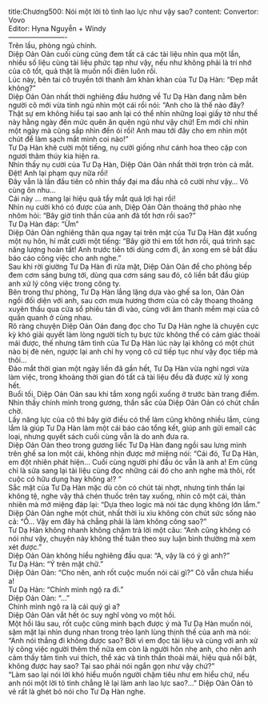 title:Chương500: Nói một lời tỏ tình lao lực như vậy sao?
content:
Convertor: Vovo<br>Editor: Hyna Nguyễn + Windy<br>————————-<br>Trên lầu, phòng ngủ chính.<br>Diệp Oản Oản cuối cùng cũng đem tất cả các tài liệu nhìn qua một lần, nhiều số liệu cùng tài liệu phức tạp như vậy, nếu như không phải là trí nhớ của cô tốt, quả thật là muốn nổi điên luôn rồi.<br>Lúc này, bên tai cô truyền tới thanh âm khàn khàn của Tư Dạ Hàn: “Đẹp mắt không?”<br>Diệp Oản Oản nhất thời nghiêng đầu hướng về Tư Dạ Hàn đang nằm bên người cô mới vừa tỉnh ngủ nhìn một cái rồi nói: “Anh cho là thế nào đây? Thật sự em không hiểu tại sao anh lại có thể nhìn những loại giấy tờ như thế này hằng ngày đến mức quên ăn quên ngủ như vậy chứ! Em mới chỉ nhìn một ngày mà cũng sắp nhìn đến ói rồi! Anh mau tới đây cho em nhìn một chút để làm sạch mắt mình coi nào!”<br>Tư Dạ Hàn khẽ cười một tiếng, nụ cười giống như cánh hoa theo cặp con ngươi thâm thúy kia hiện ra.<br>Nhìn thấy nụ cười của Tư Dạ Hàn, Diệp Oản Oản nhất thời trợn tròn cả mắt.<br>Đệt! Anh lại phạm quy nữa rồi!<br>Đây vẫn là lần đầu tiên cô nhìn thấy đại ma đầu nhà cô cười như vậy… Vô cùng ôn nhu…<br>Cái này … mang lại hiệu quả tẩy mắt quá lợi hại rồi!<br>Nhìn nụ cười khó có được của anh, Diệp Oản Oản thoáng thở phào nhẹ nhõm hỏi: “Bây giờ tinh thần của anh đã tốt hơn rồi sao?”<br>Tư Dạ Hàn đáp: “Ừm”<br>Diệp Oản Oản nghiêng thân qua ngay tại trên mặt của Tư Dạ Hàn đặt xuống một nụ hôn, hí mắt cười một tiếng: “Bây giờ thì em tốt hơn rồi, quá trình sạc năng lượng hoàn tất! Anh trước tiên tới dùng cơm đi, ăn xong em sẽ bắt đầu báo cáo công việc cho anh nghe.”<br>Sau khi rời giường Tư Dạ Hàn đi rửa mặt, Diệp Oản Oản để cho phòng bếp đem cơm sáng bưng tới, dùng qua cơm sáng sau đó, cô liền bắt đầu giúp anh xử lý công việc trong công ty.<br>Bên trong thư phòng, Tư Dạ Hàn lẳng lặng dựa vào ghế sa lon, Oản Oản ngồi đối diện với anh, sau cơn mưa hương thơm của cỏ cây thoang thoảng xuyên thấu qua cửa sổ phiêu tán đi vào, cùng với âm thanh mềm mại của cô quấn quanh ở cùng nhau.<br>Rõ ràng chuyện Diệp Oản Oản đang đọc cho Tư Dạ Hàn nghe là chuyện cực kỳ khó giải quyết làm lòng người tích tụ bực tức không thể có cảm giác thoải mái được, thế nhưng tâm tình của Tư Dạ Hàn lúc này lại không có một chút nào bị đè nén, ngược lại anh chỉ hy vọng cô cứ tiếp tục như vậy đọc tiếp mà thôi…<br>Đảo mắt thời gian một ngày liền đã gần hết, Tư Dạ Hàn vừa nghỉ ngơi vừa làm việc, trong khoảng thời gian đó tất cả tài liệu đều đã được xử lý xong hết.<br>Buổi tối, Diệp Oản Oản sau khi tắm xong ngồi xuống ở trước bàn trang điểm.<br>Nhìn thấy chính mình trong gương, thần sắc của Diệp Oản Oản có chút chần chờ.<br>Lấy năng lực của cô thì bây giờ điều có thể làm cũng không nhiều lắm, cùng lắm là giúp Tư Dạ Hàn làm một cái báo cáo tổng kết, giúp anh gửi email các loại, nhưng quyết sách cuối cùng vẫn là do anh đưa ra.<br>Diệp Oản Oản theo trong gương liếc Tư Dạ Hàn đang ngồi sau lưng mình trên ghế sa lon một cái, không nhịn được mở miệng nói: “Cái đó, Tư Dạ Hàn, em đột nhiên phát hiện… Cuối cùng người phí đầu óc vẫn là anh a! Em cũng chỉ là sửa sang lại tài liệu cùng đọc những cái đó cho anh nghe mà thôi, rốt cuộc có hữu dụng hay không a!? ”<br>Sắc mặt của Tư Dạ Hàn mặc dù còn có chút tái nhợt, nhưng tinh thần lại không tệ, nghe vậy thả chén thuốc trên tay xuống, nhìn cô một cái, thản nhiên mà mở miệng đáp lại: “Dựa theo logic mà nói tác dụng không lớn lắm.”<br>Diệp Oản Oản nghe một chút, nhất thời ỉu xìu không còn chút sức sống nào cả: “Ồ… Vậy em đây há chẳng phải là làm không công sao?”<br>Tư Dạ Hàn không nhanh không chậm trả lời một câu: “Anh cũng không có nói như vậy, chuyện này không thể tuân theo suy luận bình thường mà xem xét được.”<br>Diệp Oản Oản không hiểu nghiêng đầu qua: “A, vậy là có ý gì anh?”<br>Tư Dạ Hàn: “Ý trên mặt chữ.”<br>Diệp Oản Oản: “Cho nên, anh rốt cuộc muốn nói cái gì?” Cô vẫn chưa hiểu a!<br>Tư Dạ Hàn: “Chính mình ngộ ra đi.”<br>Diệp Oản Oản: “…”<br>Chính mình ngộ ra là cái quỷ gì a?<br>Diệp Oản Oản vắt hết óc suy nghĩ vòng vo một hồi.<br>Một hồi lâu sau, rốt cuộc cũng minh bạch được ý mà Tư Dạ Hàn muốn nói, sậm mặt lại nhìn dung nhan trong trẻo lạnh lùng thịnh thế của anh mà nói: “Anh nói thẳng đi không được sao? Bởi vì em đọc tài liệu và cùng với anh xử lý công việc người thêm thế nữa em còn là người hôn nhẹ anh, cho nên anh cảm thấy tâm tình vui thích, thể xác và tinh thần thoải mái, hiệu quả nổi bật, không được hay sao? Tại sao phải nói ngắn gọn như vậy chứ?”<br>“Làm sao lại nói lời khó hiểu muốn người chậm tiêu như em hiểu chứ, nếu anh nói một lời tỏ tình chẳng lẽ lại làm anh lao lực sao?…” Diệp Oản Oản tỏ vẻ rất là ghét bỏ nói cho Tư Dạ Hàn nghe.